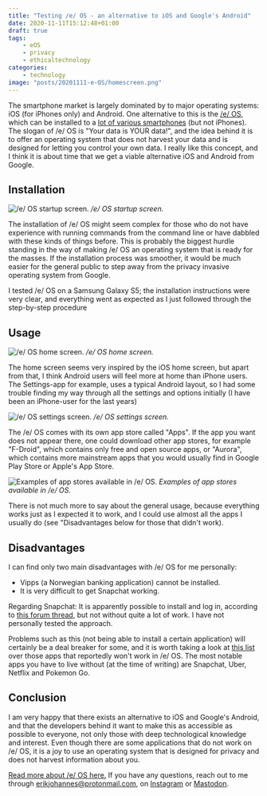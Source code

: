 ```yaml
---
title: "Testing /e/ OS - an alternative to iOS and Google's Android"
date: 2020-11-11T15:12:48+01:00
draft: true
tags:
    - eOS
    - privacy
    - ethicaltechnology
categories:
    - technology
image: "posts/20201111-e-OS/homescreen.png"
---
```


The smartphone market is largely dominated by to major operating systems: iOS
(for iPhones only) and Android. One alternative to this is the [/e/
OS](https://e.foundation/), which can be installed to a [lot of various
smartphones](https://doc.e.foundation/devices/) (but not iPhones). The slogan
of /e/ OS is "Your data is YOUR data!", and the idea behind it is to offer an
operating system that does not harvest your data and is designed for letting
you control your own data. I really like this concept, and I think it is about
time that we get a viable alternative iOS and Android from Google.

## Installation

![/e/ OS startup screen.](posts/20201111-e-OS/phone.png)
*/e/ OS startup screen.*

The installation of /e/ OS might seem complex for those who do not have
experience with running commands from the command line or have dabbled with
these kinds of things before. This is probably the biggest hurdle standing in
the way of making /e/ OS an operating system that is ready for the masses. If
the installation process was smoother, it would be much easier for the general
public to step away from the privacy invasive operating system from Google. 

I tested /e/ OS on a Samsung Galaxy S5; the installation instructions were
very clear, and everything went as expected as I just followed through the
step-by-step procedure

## Usage

![/e/ OS home screen.](posts/20201111-e-OS/homescreen.png)
*/e/ OS home screen.*

The home screen seems very inspired by the iOS home screen, but apart from
that, I think Android users will feel more at home than iPhone users. The
Settings-app for example, uses a typical Android layout, so I had some trouble
finding my way through all the settings and options initially (I have been an
iPhone-user for the last years) 

![/e/ OS settings screen.](posts/20201111-e-OS/settingsscreen.png)
*/e/ OS settings screen.*

The /e/ OS comes with its own app store called "Apps". If the app you want does
not appear there, one could download other app stores, for example "F-Droid",
which contains only free and open source apps, or "Aurora", which contains more
mainstream apps that you would usually find in Google Play Store or Apple's App
Store.

![Examples of app stores available in /e/ OS.](posts/20201110-e-OS/appstores.png)
*Examples of app stores available in /e/ OS.*

There is not much more to say about the general usage, because everything works
just as I expected it to work, and I could use almost all the apps I usually do
(see "Disadvantages below for those that didn't work).

## Disadvantages

I can find only two main disadvantages with /e/ OS for me personally:

- Vipps (a Norwegian banking application) cannot be installed.
- It is very difficult to get Snapchat working.

Regarding Snapchat: It is apparently possible to install and log in, according
to [this forum
thread](https://community.e.foundation/t/impossible-to-log-in-snapchat/5445/11),
but not without quite a lot of work. I have not personally tested the approach.

Problems such as this (not being able to install a certain application) will
certainly be a deal breaker for some, and it is worth taking a look at [this
list](https://community.e.foundation/t/editable-list-of-apps-that-work-or-do-not-work-with-microg/21151)
over those apps that reportedly won't work in /e/ OS. The most notable apps
you have to live without (at the time of writing) are Snapchat, Uber, Netflix
and Pokemon Go.

## Conclusion

I am very happy that there exists an alternative to iOS and Google's
Android, and that the developers behind it want to make this as accessible as
possible to everyone, not only those with deep technological knowledge and
interest. Even though there are some applications that do not work on /e/ OS,
it is a joy to use an operating system that is designed for privacy and does
not harvest information about you.

[Read more about /e/ OS here.](https://e.foundation/about-e/) If you have any
questions, reach out to me through
[erikjohannes@protonmail.com](mailto:erikjohannes@protonmail.com), on
[Instagram](https://instagram.com/erikjohannes.husom) or
[Mastodon](https://mastodon.social/@erikjohannes).
